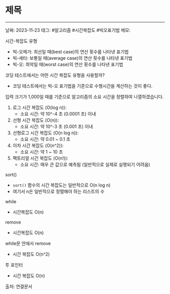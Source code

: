 # 제목
---

날짜: 2023-11-23
태그: #알고리즘 #시간복잡도 #빅오표기법
메모:

시간-복잡도 유형
- 빅-오메가: 최선일 때(best case)의 연산 횟수를 나타낸 표기법
- 빅-세타: 보통일 때(average case)의 연산 횟수를 나타낸 표기법
- 빅-오: 최악일 때(worst case)의 연산 횟수를 나타낸 표기법

코딩 테스트에서는 어떤 시간 복잡도 유형을 사용할까?
- 코딩 테스트에서는 빅-오 표기법을 기준으로 수행시간을 계산하는 것이 좋다.

입력 크기가 1,000일 때를 기준으로 알고리즘의 소요 시간을 정렬하여 나열하겠습니다.

1. 로그 시간 복잡도 (O(log n)):
    - 소요 시간: 약 10^-4 초 (0.0001 초) 이내
2. 선형 시간 복잡도 (O(n)):
    - 소요 시간: 약 10^-3 초 (0.001 초) 이내
3. 선형로그 시간 복잡도 (O(n log n)):
    - 소요 시간: 약 0.01 ~ 0.1 초
4. 이차 시간 복잡도 (O(n^2)):
    - 소요 시간: 약 1 ~ 10 초
5. 팩토리얼 시간 복잡도 (O(n!)):
    - 소요 시간: 매우 큰 값으로 예측됨 (일반적으로 실제로 실행되기 어려움)


sort()
- `sort()` 함수의 시간 복잡도는 일반적으로 O(n log n)
- 여기서 n은 일반적으로 정렬해야 하는 리스트의 수

while
- 시간복잡도 O(n)

remove
- 시간복잡도 O(n)

while문 안에서 remove
- 시간 복잡도 O(n^2)

투 포인터
- 시간 복잡도 O(n)



출처:
연결문서
